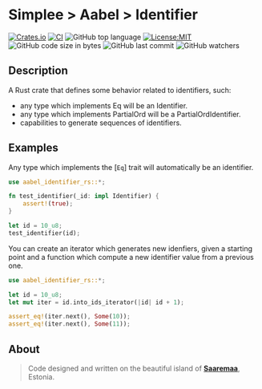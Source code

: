 # Simplee > Aabel > Identifier

[![Crates.io][crates-badge]][crates-url]
[![CI][ci-badge]][ci-url]
![GitHub top language][lang-badge]
[![License:MIT][license-badge]][license-url]
![GitHub code size in bytes][size-badge]
![GitHub last commit][last-commit-badge]
![GitHub watchers][watchers-badge]


## Description
A Rust crate that defines some behavior related to identifiers, such:
- any type which implements Eq will be an Identifier.
- any type which implements PartialOrd will be a PartialOrdIdentifier.
- capabilities to generate sequences of identifiers.

## Examples

Any type which implements the [`Eq`] trait will automatically be an identifier.

```rust
use aabel_identifier_rs::*;

fn test_identifier(_id: impl Identifier) {
    assert!(true);
}

let id = 10_u8;
test_identifier(id);
```

You can create an iterator which generates new idenfiers, given a starting point and a function which
compute a new identifier value from a previous one.

```rust
use aabel_identifier_rs::*;

let id = 10_u8;
let mut iter = id.into_ids_iterator(|id| id + 1);

assert_eq!(iter.next(), Some(10));
assert_eq!(iter.next(), Some(11));
```

## About
> Code designed and written on the beautiful island of [**Saaremaa**](https://goo.gl/maps/DmB9ewY2R3sPGFnTA), Estonia.


[crates-badge]: https://img.shields.io/crates/v/aabel-identifier-rs.svg
[crates-url]: https://crates.io/crates/aabel-identifier-rs
[ci-badge]: https://github.com/veminovici/aabel-identifier-rs/actions/workflows/ci.yml/badge.svg?branch=main
[ci-url]: https://github.com/veminovici/aabel-identifier-rs/actions/workflows/ci.yml
[lang-badge]: https://img.shields.io/github/languages/top/veminovici/aabel-identifier-rs
[license-badge]: https://img.shields.io/badge/License-MIT-yellow.svg
[license-url]: https://opensource.org/licenses/MIT
[size-badge]: https://img.shields.io/github/languages/code-size/veminovici/aabel-identifier-rs
[last-commit-badge]: https://img.shields.io/github/last-commit/veminovici/aabel-identifier-rs
[watchers-badge]: https://img.shields.io/github/watchers/veminovici/aabel-identifier-rs